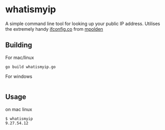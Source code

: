 # whatismyip

A simple command line tool for looking up your public IP address. Utilises the extremely handy 
[ifconfig.co](https://ifconfig.co) from [mpolden](https://github.com/mpolden)


## Building

For mac/linux 
```
go build whatismyip.go
```

For windows
```

```

## Usage

on mac linux

```
$ whatismyip
9.27.54.12
```
